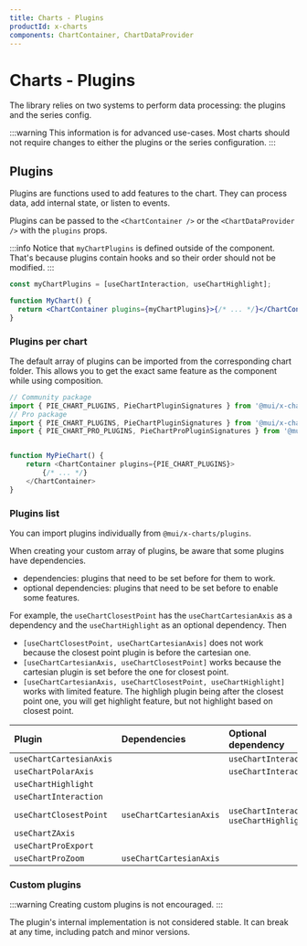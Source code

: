 ```yaml
---
title: Charts - Plugins
productId: x-charts
components: ChartContainer, ChartDataProvider
---
```


# Charts - Plugins

<p class="description">The library relies on two systems to perform data processing: the plugins and the series config.</p>

:::warning
This information is for advanced use-cases.
Most charts should not require changes to either the plugins or the series configuration.
:::

## Plugins

Plugins are functions used to add features to the chart.
They can process data, add internal state, or listen to events.

Plugins can be passed to the `<ChartContainer />` or the `<ChartDataProvider />` with the `plugins` props.

:::info
Notice that `myChartPlugins` is defined outside of the component.
That's because plugins contain hooks and so their order should not be modified.
:::

```jsx
const myChartPlugins = [useChartInteraction, useChartHighlight];

function MyChart() {
  return <ChartContainer plugins={myChartPlugins}>{/* ... */}</ChartContainer>;
}
```

### Plugins per chart

The default array of plugins can be imported from the corresponding chart folder.
This allows you to get the exact same feature as the component while using composition.

```ts
// Community package
import { PIE_CHART_PLUGINS, PieChartPluginSignatures } from '@mui/x-charts/PieChart';
// Pro package
import { PIE_CHART_PLUGINS, PieChartPluginSignatures } from '@mui/x-charts-pro/PieChart';
import { PIE_CHART_PRO_PLUGINS, PieChartProPluginSignatures } from '@mui/x-charts-pro/PieChartPro';


function MyPieChart() {
    return <ChartContainer plugins={PIE_CHART_PLUGINS}>
        {/* ... */}
    </ChartContainer>
}
```

### Plugins list

You can import plugins individually from `@mui/x-charts/plugins`.

When creating your custom array of plugins, be aware that some plugins have dependencies.

- dependencies: plugins that need to be set before for them to work.
- optional dependencies: plugins that need to be set before to enable some features.

For example, the `useChartClosestPoint` has the `useChartCartesianAxis` as a dependency and the `useChartHighlight` as an optional dependency. Then

- `[useChartClosestPoint, useChartCartesianAxis]` does not work because the closest point plugin is before the cartesian one.
- `[useChartCartesianAxis, useChartClosestPoint]` works because the cartesian plugin is set before the one for closest point.
- `[useChartCartesianAxis, useChartClosestPoint, useChartHighlight]` works with limited feature. The highligh plugin being after the closest point one, you will get highlight feature, but not highlight based on closest point.

| Plugin                                             | Dependencies            | Optional dependency                        |
| :------------------------------------------------- | :---------------------- | :----------------------------------------- |
| `useChartCartesianAxis`                            |                         | `useChartInteraction`                      |
| `useChartPolarAxis`                                |                         | `useChartInteraction`                      |
| `useChartHighlight`                                |                         |                                            |
| `useChartInteraction`                              |                         |                                            |
| `useChartClosestPoint`                             | `useChartCartesianAxis` | `useChartInteraction`,<br/>`useChartHighlight` |
| `useChartZAxis`                                    |                         |                                            |
| `useChartProExport` <span class="plan-pro"></span> |                         |                                            |
| `useChartProZoom` <span class="plan-pro"></span>   | `useChartCartesianAxis` |                                            |

### Custom plugins

:::warning
Creating custom plugins is not encouraged.
:::

The plugin's internal implementation is not considered stable.
It can break at any time, including patch and minor versions.
